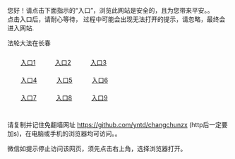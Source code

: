 您好！请点击下面指示的“入口”，浏览此网站是安全的，且为您带来平安。。 <br/>
点击入口后，请耐心等待， 过程中可能会出现无法打开的提示，请忽略，最终会进入网站. </br>

法轮大法在长春<br/>
<div style="padding:10px"><a style="margin:20px" target="_blank" href="https://d2fhxm2z5w5b7l.cloudfront.net/2Qpsp?obhmk" id="ccLink1" rel="nofollow">入口1</a> <a target="_blank" style="margin:20px" href="https://d26v3nv588jc9s.cloudfront.net/2Qpsp?xgkvpu" id="ccLink2" rel="nofollow">入口2</a> <a style="margin:20px" target="_blank" href="https://d1psswy8us6vur.cloudfront.net/2Qpsp?wgjrmuno" id="ccLink3" rel="nofollow">入口3</a></div>

<div style="padding:10px" ><a style="margin:20px" target="_blank" href="https://d2fhxm2z5w5b7l.cloudfront.net/2Qpsp?obhmk" id="ccLink4" rel="nofollow">入口4</a> <a style="margin:20px" href="https://d26v3nv588jc9s.cloudfront.net/2Qpsp?xgkvpu" target="_blank" id="ccLink5" rel="nofollow">入口5</a> <a style="margin:20px" href="https://d1psswy8us6vur.cloudfront.net/2Qpsp?wgjrmuno" target="_blank" id="ccLink6" rel="nofollow">入口6</a></div>

<div style="padding:10px"><a style="margin:20px" target="_blank" href="https://d2fhxm2z5w5b7l.cloudfront.net/2Qpsp?obhmk" id="ccLink7" rel="nofollow">入口7</a> <a style="margin:20px" href="https://d26v3nv588jc9s.cloudfront.net/2Qpsp?xgkvpu" target="_blank" id="ccLink8" rel="nofollow">入口8</a> <a style="margin:20px" target="_blank" href="https://d1psswy8us6vur.cloudfront.net/2Qpsp?wgjrmuno" id="ccLink9" rel="nofollow">入口9</a></div>

<br/>



请复制并记住免翻墙网址 https://github.com/yntd/changchunzx (http后一定要加s)，在电脑或手机的浏览器均可访问。。<br/>

微信如提示停止访问该网页，须先点击右上角，选择浏览器打开。
